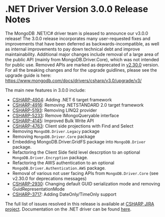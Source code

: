 ﻿# .NET Driver Version 3.0.0 Release Notes
The MongoDB .NET/C# driver team is pleased to announce our v3.0.0 release! The 3.0.0 release incorporates many user-requested fixes and improvements that have been deferred as backwards-incompatible, as well as internal improvements to pay down technical debt and improve maintainability. Additional major changes include removal of a large area of the public API (mainly from MongoDB.Driver.Core), which was not intended for public use. Removed APIs are marked as deprecated in [v2.30.0](https://www.nuget.org/packages/MongoDB.Driver/2.30.0) version.
For all the breaking changes and for the upgrade guidlines, please see the upgrade guide is here: https://www.mongodb.com/docs/drivers/csharp/v3.0/upgrade/v3/

The main new features in 3.0.0 include:
- [CSHARP-4904](https://jira.mongodb.org/browse/CSHARP-4904): Adding .NET 6 target framework
- [CSHARP-4916](https://jira.mongodb.org/browse/CSHARP-4916): Removing .NETSTANDARD 2.0 target framework
- [CSHARP-5193](https://jira.mongodb.org/browse/CSHARP-5193): Removing LINQ2 provider
- [CSHARP-5233](https://jira.mongodb.org/browse/CSHARP-5233): Remove IMongoQueryable interface
- [CSHARP-4145](https://jira.mongodb.org/browse/CSHARP-4145): Improved Bulk Write API
- [CSHARP-4763](https://jira.mongodb.org/browse/CSHARP-4763): Client side projections with Find and Select
- Removing `MongoDB.Driver.Legacy` package
- Removing `MongoDB.Driver.Core` package
- Embedding MongoDB.Driver.GridFS package into `MongoDB.Driver` package.
- Refactoring the Client Side field level descrption to an optional `MongoDB.Driver.Encryption` package.
- Refactoring the AWS authentication to an optional `MongoDB.Driver.Authentication.AWS` package.
- Removal of various not user facing APIs from `MongoDB.Driver.Core` (see v2.30.0 for deprecations messages)
- [CSHARP-2930](https://jira.mongodb.org/browse/CSHARP-2930): Changing default GUID serialization mode and removing GuidRepresentationMode
- [CSHARP-3717](https://jira.mongodb.org/browse/CSHARP-3717): Adding DateOnly/TimeOnly support

The full list of issues resolved in this release is available at [CSHARP JIRA project](https://jira.mongodb.org/issues/?jql=project%20%3D%20CSHARP%20AND%20fixVersion%20%3D%203.0.0%20ORDER%20BY%20key%20ASC).
Documentation on the .NET driver can be found [here](https://www.mongodb.com/docs/drivers/csharp/v3.0/).
